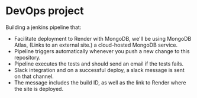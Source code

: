 # DevOps project
Building a jenkins pipeline that:
-  Facilitate deployment to Render with MongoDB, we'll be using MongoDB Atlas, (Links to an external site.) a cloud-hosted MongoDB service. 
-  Pipeline triggers automatically whenever you push a new change to this repository. 
-  Pipeline executes the tests and should send an email if the tests fails. 
-  Slack integration and on a successful deploy, a slack message is sent on that channel.
-  The message includes the build ID, as well as the link to Render where the site is deployed. 